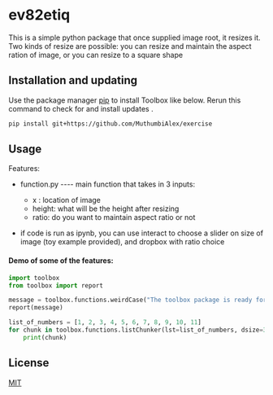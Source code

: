 # ev82etiq
This is a simple python package that once supplied image root, it resizes it.
Two kinds of resize are possible: you can resize and maintain the aspect ration of 
image, or you can resize to a square shape


## Installation and updating
Use the package manager [pip](https://pip.pypa.io/en/stable/) to install Toolbox like below. 
Rerun this command to check for and install  updates .
```bash
pip install git+https://github.com/MuthumbiAlex/exercise
```

## Usage
Features:
* function.py ---- main function that takes in 3 inputs:
  * x : 		location of image
  * height: 	what will be the height after resizing
  * ratio: 		do you want to maintain aspect ratio or not


* if code is run as ipynb, you can use interact to choose a slider on size of image (toy example provided), and dropbox with ratio choice

#### Demo of some of the features:
```python
import toolbox
from toolbox import report

message = toolbox.functions.weirdCase("The toolbox package is ready for use")
report(message)

list_of_numbers = [1, 2, 3, 4, 5, 6, 7, 8, 9, 10, 11]
for chunk in toolbox.functions.listChunker(lst=list_of_numbers, dsize=3):
    print(chunk)
```

## License
[MIT](https://choosealicense.com/licenses/mit/)